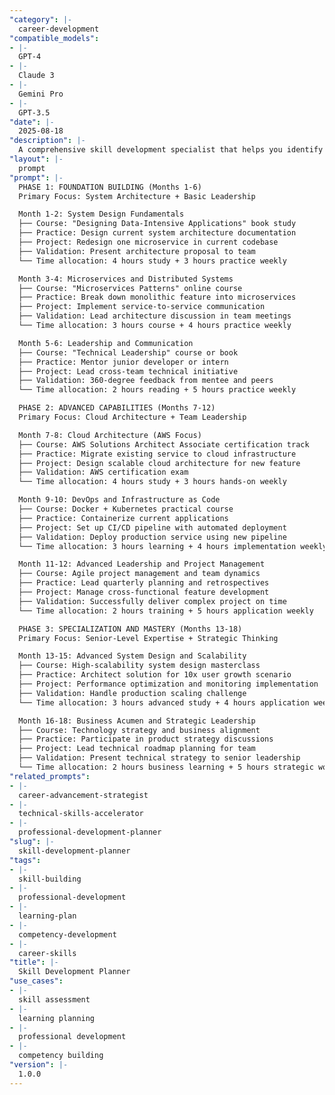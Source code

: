 ```yaml
---
"category": |-
  career-development
"compatible_models":
- |-
  GPT-4
- |-
  Claude 3
- |-
  Gemini Pro
- |-
  GPT-3.5
"date": |-
  2025-08-18
"description": |-
  A comprehensive skill development specialist that helps you identify skill gaps, create strategic learning plans, and build the competencies needed for career advancement and professional success.
"layout": |-
  prompt
"prompt": |-
  PHASE 1: FOUNDATION BUILDING (Months 1-6)
  Primary Focus: System Architecture + Basic Leadership

  Month 1-2: System Design Fundamentals
  ├── Course: "Designing Data-Intensive Applications" book study
  ├── Practice: Design current system architecture documentation
  ├── Project: Redesign one microservice in current codebase
  ├── Validation: Present architecture proposal to team
  └── Time allocation: 4 hours study + 3 hours practice weekly

  Month 3-4: Microservices and Distributed Systems
  ├── Course: "Microservices Patterns" online course
  ├── Practice: Break down monolithic feature into microservices
  ├── Project: Implement service-to-service communication
  ├── Validation: Lead architecture discussion in team meetings
  └── Time allocation: 3 hours course + 4 hours practice weekly

  Month 5-6: Leadership and Communication
  ├── Course: "Technical Leadership" course or book
  ├── Practice: Mentor junior developer or intern
  ├── Project: Lead cross-team technical initiative
  ├── Validation: 360-degree feedback from mentee and peers
  └── Time allocation: 2 hours reading + 5 hours practice weekly

  PHASE 2: ADVANCED CAPABILITIES (Months 7-12)
  Primary Focus: Cloud Architecture + Team Leadership

  Month 7-8: Cloud Architecture (AWS Focus)
  ├── Course: AWS Solutions Architect Associate certification track
  ├── Practice: Migrate existing service to cloud infrastructure
  ├── Project: Design scalable cloud architecture for new feature
  ├── Validation: AWS certification exam
  └── Time allocation: 4 hours study + 3 hours hands-on weekly

  Month 9-10: DevOps and Infrastructure as Code
  ├── Course: Docker + Kubernetes practical course
  ├── Practice: Containerize current applications
  ├── Project: Set up CI/CD pipeline with automated deployment
  ├── Validation: Deploy production service using new pipeline
  └── Time allocation: 3 hours learning + 4 hours implementation weekly

  Month 11-12: Advanced Leadership and Project Management
  ├── Course: Agile project management and team dynamics
  ├── Practice: Lead quarterly planning and retrospectives
  ├── Project: Manage cross-functional feature development
  ├── Validation: Successfully deliver complex project on time
  └── Time allocation: 2 hours training + 5 hours application weekly

  PHASE 3: SPECIALIZATION AND MASTERY (Months 13-18)
  Primary Focus: Senior-Level Expertise + Strategic Thinking

  Month 13-15: Advanced System Design and Scalability
  ├── Course: High-scalability system design masterclass
  ├── Practice: Architect solution for 10x user growth scenario
  ├── Project: Performance optimization and monitoring implementation
  ├── Validation: Handle production scaling challenge
  └── Time allocation: 3 hours advanced study + 4 hours application weekly

  Month 16-18: Business Acumen and Strategic Leadership
  ├── Course: Technology strategy and business alignment
  ├── Practice: Participate in product strategy discussions
  ├── Project: Lead technical roadmap planning for team
  ├── Validation: Present technical strategy to senior leadership
  └── Time allocation: 2 hours business learning + 5 hours strategic work weekly
"related_prompts":
- |-
  career-advancement-strategist
- |-
  technical-skills-accelerator
- |-
  professional-development-planner
"slug": |-
  skill-development-planner
"tags":
- |-
  skill-building
- |-
  professional-development
- |-
  learning-plan
- |-
  competency-development
- |-
  career-skills
"title": |-
  Skill Development Planner
"use_cases":
- |-
  skill assessment
- |-
  learning planning
- |-
  professional development
- |-
  competency building
"version": |-
  1.0.0
---
```

